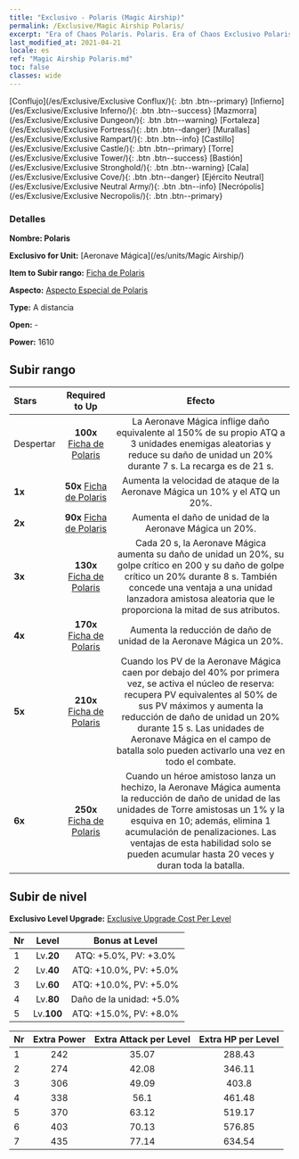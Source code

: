 ```yaml
---
title: "Exclusivo - Polaris (Magic Airship)"
permalink: /Exclusive/Magic Airship Polaris/
excerpt: "Era of Chaos Polaris. Polaris. Era of Chaos Exclusivo Polaris. Aeronave Mágica Exclusivo."
last_modified_at: 2021-04-21
locale: es
ref: "Magic Airship Polaris.md"
toc: false
classes: wide
---
```

 [Conflujo](/es/Exclusive/Exclusive Conflux/){: .btn .btn--primary} [Infierno](/es/Exclusive/Exclusive Inferno/){: .btn .btn--success} [Mazmorra](/es/Exclusive/Exclusive Dungeon/){: .btn .btn--warning} [Fortaleza](/es/Exclusive/Exclusive Fortress/){: .btn .btn--danger} [Murallas](/es/Exclusive/Exclusive Rampart/){: .btn .btn--info} [Castillo](/es/Exclusive/Exclusive Castle/){: .btn .btn--primary} [Torre](/es/Exclusive/Exclusive Tower/){: .btn .btn--success} [Bastión](/es/Exclusive/Exclusive Stronghold/){: .btn .btn--warning} [Cala](/es/Exclusive/Exclusive Cove/){: .btn .btn--danger} [Ejército Neutral](/es/Exclusive/Exclusive Neutral Army/){: .btn .btn--info} [Necrópolis](/es/Exclusive/Exclusive Necropolis/){: .btn .btn--primary} 

### Detalles
 **Nombre: Polaris** 

 **Exclusivo for Unit:** [Aeronave Mágica](/es/units/Magic Airship/) 

 **Item to Subir rango:** [Ficha de Polaris](/es/Items/con_989/)

 **Aspecto:** [Aspecto Especial de Polaris](/es/Items/con_657/)

 **Type:** A distancia

 **Open:** -

 **Power:** 1610

## Subir rango

  |     Stars    |  Required to Up | Efecto |
  |:-------------|:---------------:|:---------------:|
  |  Despertar  | **100x** [Ficha de Polaris](/es/Items/con_989/) | La Aeronave Mágica inflige daño equivalente al 150% de su propio ATQ a 3 unidades enemigas aleatorias y reduce su daño de unidad un 20% durante 7 s. La recarga es de 21 s. |
  | **1x** <i class="fas fa-star"/> | **50x** [Ficha de Polaris](/es/Items/con_989/) | Aumenta la velocidad de ataque de la Aeronave Mágica un 10% y el ATQ un 20%. |
  | **2x** <i class="fas fa-star"/> | **90x** [Ficha de Polaris](/es/Items/con_989/) | Aumenta el daño de unidad de la Aeronave Mágica un 20%. |
  | **3x** <i class="fas fa-star"/> | **130x** [Ficha de Polaris](/es/Items/con_989/) | Cada 20 s, la Aeronave Mágica aumenta su daño de unidad un 20%, su golpe crítico en 200 y su daño de golpe crítico un 20% durante 8 s. También concede una ventaja a una unidad lanzadora amistosa aleatoria que le proporciona la mitad de sus atributos. |
  | **4x** <i class="fas fa-star"/> | **170x** [Ficha de Polaris](/es/Items/con_989/) | Aumenta la reducción de daño de unidad de la Aeronave Mágica un 20%. |
  | **5x** <i class="fas fa-star"/> | **210x** [Ficha de Polaris](/es/Items/con_989/) | Cuando los PV de la Aeronave Mágica caen por debajo del 40% por primera vez, se activa el núcleo de reserva: recupera PV equivalentes al 50% de sus PV máximos y aumenta la reducción de daño de unidad un 20% durante 15 s. Las unidades de Aeronave Mágica en el campo de batalla solo pueden activarlo una vez en todo el combate. |
  | **6x** <i class="fas fa-star"/> | **250x** [Ficha de Polaris](/es/Items/con_989/) | Cuando un héroe amistoso lanza un hechizo, la Aeronave Mágica aumenta la reducción de daño de unidad de las unidades de Torre amistosas un 1% y la esquiva en 10; además, elimina 1 acumulación de penalizaciones. Las ventajas de esta habilidad solo se pueden acumular hasta 20 veces y duran toda la batalla. |


## Subir de nivel
 **Exclusivo Level Upgrade:** [Exclusive Upgrade Cost Per Level](/Exclusive/ExclusiveUpgradeCostPerLevel/)

  |  Nr  |   Level  | Bonus at Level |
  |:-----|:--------:|:--------------:|
  | 1 | Lv.**20** | ATQ: +5.0%, PV: +3.0% |
  | 2 | Lv.**40** | ATQ: +10.0%, PV: +5.0% |
  | 3 | Lv.**60** | ATQ: +10.0%, PV: +5.0% |
  | 4 | Lv.**80** | Daño de la unidad: +5.0% |
  | 5 | Lv.**100** | ATQ: +15.0%, PV: +8.0% |


  |  Nr  |  Extra Power | Extra Attack per Level | Extra HP per Level |
  |:-----|:--------:|:--------:|:--------:|
  | 1 | 242 | 35.07 | 288.43 |
  | 2 | 274 | 42.08 | 346.11 |
  | 3 | 306 | 49.09 | 403.8 |
  | 4 | 338 | 56.1 | 461.48 |
  | 5 | 370 | 63.12 | 519.17 |
  | 6 | 403 | 70.13 | 576.85 |
  | 7 | 435 | 77.14 | 634.54 |


